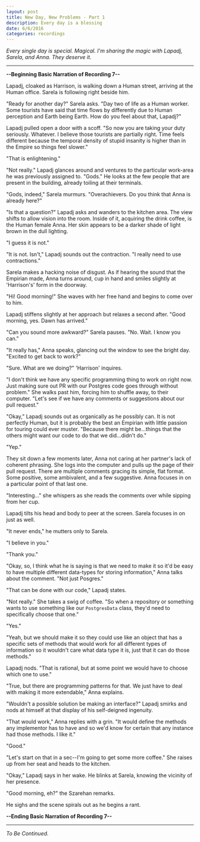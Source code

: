 ```yaml
---
layout: post
title: New Day, New Problems - Part 1
description: Every day is a blessing
date: 6/6/2016
categories: recordings
---
```


*Every single day is special. Magical. I'm sharing the magic with Lapadj, Sarela, and Anna. They deserve it.*

---

**--Beginning Basic Narration of Recording 7--**

Lapadj, cloaked as Harrison, is walking down a Human street, arriving at the Human office. Sarela is following right beside him.

"Ready for another day?" Sarela asks. "Day two of life as a Human worker. Some tourists have said that time flows by differently due to Human perception and Earth being Earth. How do you feel about that, Lapadj?"

Lapadj pulled open a door with a scoff. "So now you are taking your duty seriously. Whatever. I believe those tourists are partially right. Time feels different because the temporal density of stupid insanity is higher than in the Empire so things feel slower."

"That is enlightening."

"Not really." Lapadj glances around and ventures to the particular work-area he was previously assigned to. "Gods." He looks at the few people that are present in the building, already toiling at their terminals.

"Gods, indeed," Sarela murmurs. "Overachievers. Do you think that Anna is already here?"

"Is that a question?" Lapadj asks and wanders to the kitchen area. The view shifts to allow vision into the room. Inside of it, acquiring the drink coffee, is the Human female Anna. Her skin appears to be a darker shade of light brown in the dull lighting.

"I guess it is not."

"It is not. Isn't," Lapadj sounds out the contraction. "I really need to use contractions."

Sarela makes a hacking noise of disgust. As if hearing the sound that the Empirian made, Anna turns around, cup in hand and smiles slightly at 'Harrison's' form in the doorway.

"Hi! Good morning!" She waves with her free hand and begins to come over to him.

Lapadj stiffens slightly at her approach but relaxes a second after. "Good morning, yes. Dawn has arrived."

"Can you sound more awkward?" Sarela pauses. "No. Wait. I know you can."

"It really has," Anna speaks, glancing out the window to see the bright day. "Excited to get back to work?"

"Sure. What are we doing?" 'Harrison' inquires.

"I don't think we have any specific programming thing to work on right now. Just making sure out PR with our Postgres code goes through without problem." She walks past him, forcing him to shuffle away, to their computer. "Let's see if we have any comments or suggestions about our pull request."

"Okay," Lapadj sounds out as organically as he possibly can. It is not perfectly Human, but it is probably the best an Empirian with little passion for touring could ever muster. "Because there might be...things that the others might want our code to do that we did...didn't do."

"Yep."

They sit down a few moments later, Anna not caring at her partner's lack of coherent phrasing. She logs into the computer and pulls up the page of their pull request. There are multiple comments gracing its simple, flat format. Some positive, some ambivalent, and a few suggestive. Anna focuses in on a particular point of that last one.

"Interesting..." she whispers as she reads the comments over while sipping from her cup.

Lapadj tilts his head and body to peer at the screen. Sarela focuses in on just as well.

"It never ends," he mutters only to Sarela.

"I believe in you."

"Thank you."

"Okay, so, I think what he is saying is that we need to make it so it'd be easy to have multiple different data-types for storing information," Anna talks about the comment. "Not just Posgres."

"That can be done with our code," Lapadj states.

"Not really." She takes a swig of coffee. "So when a repository or something wants to use something like our `PostgresData` class, they'd need to specifically choose that one."

"Yes."

"Yeah, but we should make it so they could use like an object that has a specific sets of methods that would work for all different types of information so it wouldn't care what data type it is, just that it can do those methods."

Lapadj nods. "That is rational, but at some point we would have to choose which one to use."

"True, but there are programming patterns for that. We just have to deal with making it more extendable," Anna explains.

"Wouldn't a possible solution be making an interface?" Lapadj smirks and nods at himself at that display of his self-deigned ingenuity.

"That would work," Anna replies with a grin. "It would define the methods any implementor has to have and so we'd know for certain that any instance had those methods. I like it."

"Good."

"Let's start on that in a sec--I'm going to get some more coffee." She raises up from her seat and heads to the kitchen.

"Okay," Lapadj says in her wake. He blinks at Sarela, knowing the vicinity of her presence.

"Good morning, eh?" the Szarehan remarks.

He sighs and the scene spirals out as he begins a rant.

**--Ending Basic Narration of Recording 7--**

---

*To Be Continued.*

